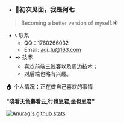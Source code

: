 - ### 👋初次见面，我是阿七

> Becoming a better version of myself.:sunny:

- :telephone_receiver: 联系
  - QQ：1760266032
  - Email: aqi_lu@163.com
- :black_nib: 技术
  - 喜欢前端三贱客以及周边技术；
  - 对后端也略有兴趣。

:house: 个人情况：正在做自己喜欢的事情

**"晓看天色暮看云,行也思君,坐也思君"**

[![Anurag's github stats](https://github-readme-stats.vercel.app/api?username=aqi&show_icons=true&theme=vue-dark)](https://github.com/anuraghazra/github-readme-stats)
<!--
**aqi-lu/aqi-lu** is a ✨ _special_ ✨ repository because its `README.md` (this file) appears on your GitHub profile.

Here are some ideas to get you started:

- 🔭 I’m currently working on ...
- 🌱 I’m currently learning ...
- 👯 I’m looking to collaborate on ...
- 🤔 I’m looking for help with ...
- 💬 Ask me about ...
- 📫 How to reach me: ...
- 😄 Pronouns: ...
- ⚡ Fun fact: ...
-->
